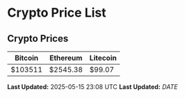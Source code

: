 # Crypto Price List

## Crypto Prices
| Bitcoin | Ethereum | Litecoin |
| ------- | -------- | -------- |
| $103511 | $2545.38 | $99.07 |
**Last Updated:** 2025-05-15 23:08 UTC
**Last Updated:** $DATE$
